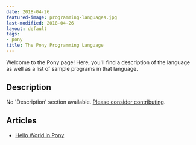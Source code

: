 ```yaml
---
date: 2018-04-26
featured-image: programming-languages.jpg
last-modified: 2018-04-26
layout: default
tags:
- pony
title: The Pony Programming Language
---
```


Welcome to the Pony page! Here, you'll find a description of the language as well as a list of sample programs in that language.

## Description

No 'Description' section available. [Please consider contributing](https://github.com/TheRenegadeCoder/sample-programs-website).

## Articles

- [Hello World in Pony](https://sampleprograms.io/projects/hello-world/pony)